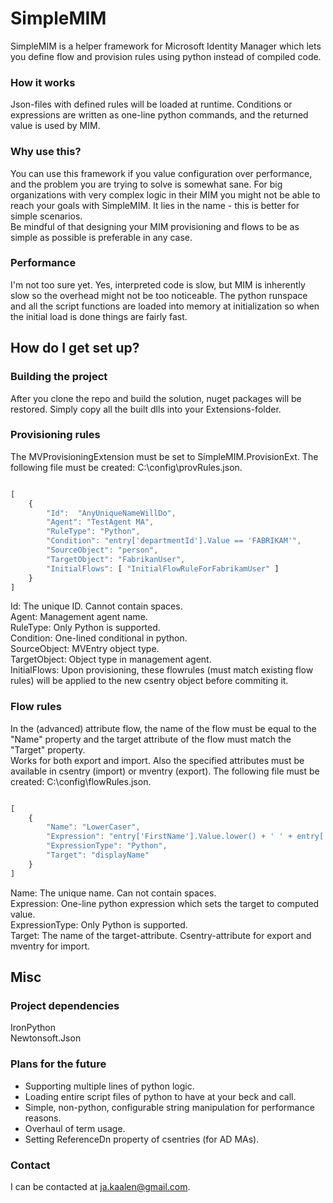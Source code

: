 # SimpleMIM #

SimpleMIM is a helper framework for Microsoft Identity Manager which lets you define flow and provision rules using python instead of compiled code.


### How it works ###
Json-files with defined rules will be loaded at runtime. 
Conditions or expressions are written as one-line python commands, and the returned value is used by MIM. 

### Why use this? ###
You can use this framework if you value configuration over performance, and the problem you are trying to solve is somewhat sane. 
For big organizations with very complex logic in their MIM you might not be able to reach your goals with SimpleMIM. It lies in the name - this is better for simple scenarios.  
Be mindful of that designing your MIM provisioning and flows to be as simple as possible is preferable in any case.  

### Performance ###
I'm not too sure yet. Yes, interpreted code is slow, but MIM is inherently slow so the overhead might not be too noticeable. 
The python runspace and all the script functions are loaded into memory at initialization so when the initial load is done things are fairly fast. 


## How do I get set up? ##

### Building the project ###
After you clone the repo and build the solution, nuget packages will be restored. 
Simply copy all the built dlls into your Extensions-folder. 

### Provisioning rules ###
The MVProvisioningExtension must be set to SimpleMIM.ProvisionExt.
The following file must be created: C:\config\provRules.json. 

```javascript

[
    {
        "Id":  "AnyUniqueNameWillDo",
        "Agent": "TestAgent MA",
        "RuleType": "Python",
        "Condition": "entry['departmentId'].Value == 'FABRIKAM'",
        "SourceObject": "person",
        "TargetObject": "FabrikanUser",
        "InitialFlows": [ "InitialFlowRuleForFabrikamUser" ]
    }
]
```

Id: The unique ID. Cannot contain spaces.  
Agent: Management agent name.  
RuleType: Only Python is supported.  
Condition: One-lined conditional in python.  
SourceObject: MVEntry object type.  
TargetObject: Object type in management agent.   
InitialFlows: Upon provisioning, these flowrules (must match existing flow rules) will be applied to the new csentry object before commiting it.  
  

### Flow rules ###
In the (advanced) attribute flow, the name of the flow must be equal to the "Name" property and the target attribute of the flow must match the "Target" property.  
Works for both export and import. Also the specified attributes must be available in csentry (import) or mventry (export). 
The following file must be created: C:\config\flowRules.json.

```javascript

[
    {
        "Name": "LowerCaser",
        "Expression": "entry['FirstName'].Value.lower() + ' ' + entry['LastName'].Value.lower()",
        "ExpressionType": "Python",
        "Target": "displayName"
    } 
]
```

Name: The unique name. Can not contain spaces.  
Expression: One-line python expression which sets the target to computed value.  
ExpressionType: Only Python is supported.  
Target: The name of the target-attribute. Csentry-attribute for export and mventry for import.  

## Misc ##

### Project dependencies ###
IronPython  
Newtonsoft.Json  

### Plans for the future ###
* Supporting multiple lines of python logic.  
* Loading entire script files of python to have at your beck and call.  
* Simple, non-python, configurable string manipulation for performance reasons.   
* Overhaul of term usage.  
* Setting ReferenceDn property of csentries (for AD MAs).  

### Contact ###

I can be contacted at ja.kaalen@gmail.com.
